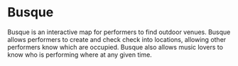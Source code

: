 # Busque
Busque is an interactive map for performers to find outdoor venues. Busque allows performers to create and check check into locations, allowing other performers know which are occupied. Busque also allows music lovers to know who is performing where at any given time.
